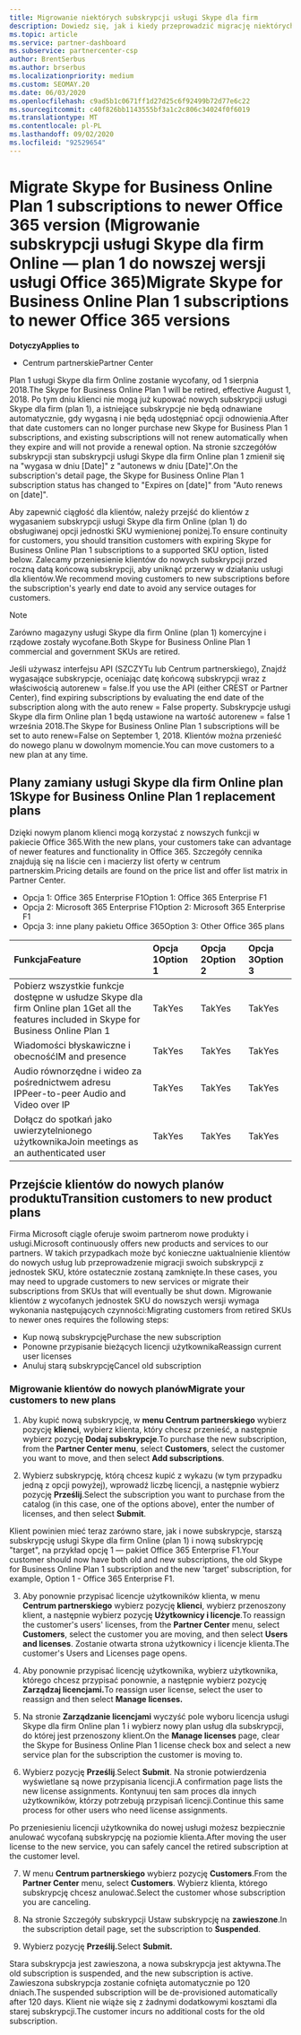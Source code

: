 ```yaml
---
title: Migrowanie niektórych subskrypcji usługi Skype dla firm
description: Dowiedz się, jak i kiedy przeprowadzić migrację niektórych klientów z wygasaniem subskrypcji usługi Skype dla firm Online (plan 1) do nowych wersji pakietu Office 365.
ms.topic: article
ms.service: partner-dashboard
ms.subservice: partnercenter-csp
author: BrentSerbus
ms.author: brserbus
ms.localizationpriority: medium
ms.custom: SEOMAY.20
ms.date: 06/03/2020
ms.openlocfilehash: c9ad5b1c0671ff1d27d25c6f92499b72d77e6c22
ms.sourcegitcommit: c40f826bb1143555bf3a1c2c806c34024f0f6019
ms.translationtype: MT
ms.contentlocale: pl-PL
ms.lasthandoff: 09/02/2020
ms.locfileid: "92529654"
---
```

# <a name="migrate-skype-for-business-online-plan-1-subscriptions-to-newer-office-365-versions"></a><span data-ttu-id="eff9d-103">Migrate Skype for Business Online Plan 1 subscriptions to newer Office 365 version (Migrowanie subskrypcji usługi Skype dla firm Online — plan 1 do nowszej wersji usługi Office 365)</span><span class="sxs-lookup"><span data-stu-id="eff9d-103">Migrate Skype for Business Online Plan 1 subscriptions to newer Office 365 versions</span></span>

<span data-ttu-id="eff9d-104">**Dotyczy**</span><span class="sxs-lookup"><span data-stu-id="eff9d-104">**Applies to**</span></span>

- <span data-ttu-id="eff9d-105">Centrum partnerskie</span><span class="sxs-lookup"><span data-stu-id="eff9d-105">Partner Center</span></span>

<span data-ttu-id="eff9d-106">Plan 1 usługi Skype dla firm Online zostanie wycofany, od 1 sierpnia 2018.</span><span class="sxs-lookup"><span data-stu-id="eff9d-106">The Skype for Business Online Plan 1 will be retired, effective August 1, 2018.</span></span> <span data-ttu-id="eff9d-107">Po tym dniu klienci nie mogą już kupować nowych subskrypcji usługi Skype dla firm (plan 1), a istniejące subskrypcje nie będą odnawiane automatycznie, gdy wygasną i nie będą udostępniać opcji odnowienia.</span><span class="sxs-lookup"><span data-stu-id="eff9d-107">After that date customers can no longer purchase new Skype for Business Plan 1 subscriptions, and existing subscriptions will not renew automatically when they expire and will not provide a renewal option.</span></span> <span data-ttu-id="eff9d-108">Na stronie szczegółów subskrypcji stan subskrypcji usługi Skype dla firm Online plan 1 zmienił się na "wygasa w dniu [Date]" z "autonews w dniu [Date]".</span><span class="sxs-lookup"><span data-stu-id="eff9d-108">On the subscription's detail page, the Skype for Business Online Plan 1 subscription status has changed to "Expires on [date]" from "Auto renews on [date]".</span></span>  

<span data-ttu-id="eff9d-109">Aby zapewnić ciągłość dla klientów, należy przejść do klientów z wygasaniem subskrypcji usługi Skype dla firm Online (plan 1) do obsługiwanej opcji jednostki SKU wymienionej poniżej.</span><span class="sxs-lookup"><span data-stu-id="eff9d-109">To ensure continuity for customers, you should transition customers with expiring Skype for Business Online Plan 1 subscriptions to a supported SKU option, listed below.</span></span> <span data-ttu-id="eff9d-110">Zalecamy przeniesienie klientów do nowych subskrypcji przed roczną datą końcową subskrypcji, aby uniknąć przerwy w działaniu usługi dla klientów.</span><span class="sxs-lookup"><span data-stu-id="eff9d-110">We recommend moving customers to new subscriptions before the subscription's yearly end date to avoid any service outages for customers.</span></span> 

>[!NOTE]
><span data-ttu-id="eff9d-111">Zarówno magazyny usługi Skype dla firm Online (plan 1) komercyjne i rządowe zostały wycofane.</span><span class="sxs-lookup"><span data-stu-id="eff9d-111">Both Skype for Business Online Plan 1 commercial and government SKUs are retired.</span></span>

<span data-ttu-id="eff9d-112">Jeśli używasz interfejsu API (SZCZYTu lub Centrum partnerskiego), Znajdź wygasające subskrypcje, oceniając datę końcową subskrypcji wraz z właściwością autorenew = false.</span><span class="sxs-lookup"><span data-stu-id="eff9d-112">If you use the API (either CREST or Partner Center), find expiring subscriptions by evaluating the end date of the subscription along with the auto renew = False property.</span></span> <span data-ttu-id="eff9d-113">Subskrypcje usługi Skype dla firm Online plan 1 będą ustawione na wartość autorenew = false 1 września 2018.</span><span class="sxs-lookup"><span data-stu-id="eff9d-113">The Skype for Business Online Plan 1 subscriptions will be set to auto renew=False on September 1, 2018.</span></span> <span data-ttu-id="eff9d-114">Klientów można przenieść do nowego planu w dowolnym momencie.</span><span class="sxs-lookup"><span data-stu-id="eff9d-114">You can move customers to a new plan at any time.</span></span> 

## <a name="skype-for-business-online-plan-1-replacement-plans"></a><span data-ttu-id="eff9d-115">Plany zamiany usługi Skype dla firm Online plan 1</span><span class="sxs-lookup"><span data-stu-id="eff9d-115">Skype for Business Online Plan 1 replacement plans</span></span>

<span data-ttu-id="eff9d-116">Dzięki nowym planom klienci mogą korzystać z nowszych funkcji w pakiecie Office 365.</span><span class="sxs-lookup"><span data-stu-id="eff9d-116">With the new plans, your customers take can advantage of newer features and functionality in Office 365.</span></span> <span data-ttu-id="eff9d-117">Szczegóły cennika znajdują się na liście cen i macierzy list oferty w centrum partnerskim.</span><span class="sxs-lookup"><span data-stu-id="eff9d-117">Pricing details are found on the price list and offer list matrix in Partner Center.</span></span> 

- <span data-ttu-id="eff9d-118">Opcja 1: Office 365 Enterprise F1</span><span class="sxs-lookup"><span data-stu-id="eff9d-118">Option 1: Office 365 Enterprise F1</span></span>
- <span data-ttu-id="eff9d-119">Opcja 2: Microsoft 365 Enterprise F1</span><span class="sxs-lookup"><span data-stu-id="eff9d-119">Option 2: Microsoft 365 Enterprise F1</span></span>
- <span data-ttu-id="eff9d-120">Opcja 3: inne plany pakietu Office 365</span><span class="sxs-lookup"><span data-stu-id="eff9d-120">Option 3: Other Office 365 plans</span></span>

|<span data-ttu-id="eff9d-121">**Funkcja**</span><span class="sxs-lookup"><span data-stu-id="eff9d-121">**Feature**</span></span>    |<span data-ttu-id="eff9d-122">**Opcja 1**</span><span class="sxs-lookup"><span data-stu-id="eff9d-122">**Option 1**</span></span>   |<span data-ttu-id="eff9d-123">**Opcja 2**</span><span class="sxs-lookup"><span data-stu-id="eff9d-123">**Option 2**</span></span>   |<span data-ttu-id="eff9d-124">**Opcja 3**</span><span class="sxs-lookup"><span data-stu-id="eff9d-124">**Option 3**</span></span>   |
|:-----------------|:-----------------|:-------------|:------------|
|<span data-ttu-id="eff9d-125">Pobierz wszystkie funkcje dostępne w usłudze Skype dla firm Online plan 1</span><span class="sxs-lookup"><span data-stu-id="eff9d-125">Get all the features included in Skype for Business Online Plan 1</span></span>|<span data-ttu-id="eff9d-126">Tak</span><span class="sxs-lookup"><span data-stu-id="eff9d-126">Yes</span></span>   |<span data-ttu-id="eff9d-127">Tak</span><span class="sxs-lookup"><span data-stu-id="eff9d-127">Yes</span></span>   |<span data-ttu-id="eff9d-128">Tak</span><span class="sxs-lookup"><span data-stu-id="eff9d-128">Yes</span></span>   |
|<span data-ttu-id="eff9d-129">Wiadomości błyskawiczne i obecność</span><span class="sxs-lookup"><span data-stu-id="eff9d-129">IM and presence</span></span> |<span data-ttu-id="eff9d-130">Tak</span><span class="sxs-lookup"><span data-stu-id="eff9d-130">Yes</span></span>   |<span data-ttu-id="eff9d-131">Tak</span><span class="sxs-lookup"><span data-stu-id="eff9d-131">Yes</span></span>   |<span data-ttu-id="eff9d-132">Tak</span><span class="sxs-lookup"><span data-stu-id="eff9d-132">Yes</span></span>   |
|<span data-ttu-id="eff9d-133">Audio równorzędne i wideo za pośrednictwem adresu IP</span><span class="sxs-lookup"><span data-stu-id="eff9d-133">Peer-to-peer Audio and Video over IP</span></span>|<span data-ttu-id="eff9d-134">Tak</span><span class="sxs-lookup"><span data-stu-id="eff9d-134">Yes</span></span>   |<span data-ttu-id="eff9d-135">Tak</span><span class="sxs-lookup"><span data-stu-id="eff9d-135">Yes</span></span>   |<span data-ttu-id="eff9d-136">Tak</span><span class="sxs-lookup"><span data-stu-id="eff9d-136">Yes</span></span>   
|<span data-ttu-id="eff9d-137">Dołącz do spotkań jako uwierzytelnionego użytkownika</span><span class="sxs-lookup"><span data-stu-id="eff9d-137">Join meetings as an authenticated user</span></span>| <span data-ttu-id="eff9d-138">Tak</span><span class="sxs-lookup"><span data-stu-id="eff9d-138">Yes</span></span>   |<span data-ttu-id="eff9d-139">Tak</span><span class="sxs-lookup"><span data-stu-id="eff9d-139">Yes</span></span>   |<span data-ttu-id="eff9d-140">Tak</span><span class="sxs-lookup"><span data-stu-id="eff9d-140">Yes</span></span>   |

## <a name="transition-customers-to-new-product-plans"></a><span data-ttu-id="eff9d-141">Przejście klientów do nowych planów produktu</span><span class="sxs-lookup"><span data-stu-id="eff9d-141">Transition customers to new product plans</span></span>

<span data-ttu-id="eff9d-142">Firma Microsoft ciągle oferuje swoim partnerom nowe produkty i usługi.</span><span class="sxs-lookup"><span data-stu-id="eff9d-142">Microsoft continuously offers new products and services to our partners.</span></span> <span data-ttu-id="eff9d-143">W takich przypadkach może być konieczne uaktualnienie klientów do nowych usług lub przeprowadzenie migracji swoich subskrypcji z jednostek SKU, które ostatecznie zostaną zamknięte.</span><span class="sxs-lookup"><span data-stu-id="eff9d-143">In these cases, you may need to upgrade customers to new services or migrate their subscriptions from SKUs that will eventually be shut down.</span></span> <span data-ttu-id="eff9d-144">Migrowanie klientów z wycofanych jednostek SKU do nowszych wersji wymaga wykonania następujących czynności:</span><span class="sxs-lookup"><span data-stu-id="eff9d-144">Migrating customers from retired SKUs to newer ones requires the following steps:</span></span>

- <span data-ttu-id="eff9d-145">Kup nową subskrypcję</span><span class="sxs-lookup"><span data-stu-id="eff9d-145">Purchase the new subscription</span></span>
- <span data-ttu-id="eff9d-146">Ponowne przypisanie bieżących licencji użytkownika</span><span class="sxs-lookup"><span data-stu-id="eff9d-146">Reassign current user licenses</span></span>
- <span data-ttu-id="eff9d-147">Anuluj starą subskrypcję</span><span class="sxs-lookup"><span data-stu-id="eff9d-147">Cancel old subscription</span></span>

### <a name="migrate-your-customers-to-new-plans"></a><span data-ttu-id="eff9d-148">Migrowanie klientów do nowych planów</span><span class="sxs-lookup"><span data-stu-id="eff9d-148">Migrate your customers to new plans</span></span>

1. <span data-ttu-id="eff9d-149">Aby kupić nową subskrypcję, w **menu Centrum partnerskiego** wybierz pozycję **klienci**, wybierz klienta, który chcesz przenieść, a następnie wybierz pozycję **Dodaj subskrypcje**.</span><span class="sxs-lookup"><span data-stu-id="eff9d-149">To purchase the new subscription, from the **Partner Center menu**, select **Customers**, select the customer you want to move, and then select **Add subscriptions**.</span></span>

2. <span data-ttu-id="eff9d-150">Wybierz subskrypcję, którą chcesz kupić z wykazu (w tym przypadku jedną z opcji powyżej), wprowadź liczbę licencji, a następnie wybierz pozycję **Prześlij**.</span><span class="sxs-lookup"><span data-stu-id="eff9d-150">Select the subscription you want to purchase from the catalog (in this case, one of the options above), enter the number of licenses, and then select **Submit**.</span></span> 

<span data-ttu-id="eff9d-151">Klient powinien mieć teraz zarówno stare, jak i nowe subskrypcje, starszą subskrypcję usługi Skype dla firm Online (plan 1) i nową subskrypcję "target", na przykład opcję 1 — pakiet Office 365 Enterprise F1.</span><span class="sxs-lookup"><span data-stu-id="eff9d-151">Your customer should now have both old and new subscriptions, the old Skype for Business Online Plan 1  subscription and the new 'target' subscription, for example, Option 1 - Office 365 Enterprise F1.</span></span>

3. <span data-ttu-id="eff9d-152">Aby ponownie przypisać licencje użytkowników klienta, w menu **Centrum partnerskiego** wybierz pozycję **klienci**, wybierz przenoszony klient, a następnie wybierz pozycję **Użytkownicy i licencje**.</span><span class="sxs-lookup"><span data-stu-id="eff9d-152">To reassign the customer's users' licenses, from the **Partner Center** menu, select **Customers**, select the customer you are moving, and then select **Users and licenses**.</span></span> <span data-ttu-id="eff9d-153">Zostanie otwarta strona użytkownicy i licencje klienta.</span><span class="sxs-lookup"><span data-stu-id="eff9d-153">The customer's Users and Licenses page opens.</span></span>

4. <span data-ttu-id="eff9d-154">Aby ponownie przypisać licencję użytkownika, wybierz użytkownika, którego chcesz przypisać ponownie, a następnie wybierz pozycję **Zarządzaj licencjami.**</span><span class="sxs-lookup"><span data-stu-id="eff9d-154">To reassign user license, select the user to reassign and then select **Manage licenses.**</span></span>

5. <span data-ttu-id="eff9d-155">Na stronie **Zarządzanie licencjami** wyczyść pole wyboru licencja usługi Skype dla firm Online plan 1 i wybierz nowy plan usług dla subskrypcji, do której jest przenoszony klient.</span><span class="sxs-lookup"><span data-stu-id="eff9d-155">On the **Manage licenses** page, clear the Skype for Business Online Plan 1 license check box and select a new service plan for the subscription the customer is moving to.</span></span>

6. <span data-ttu-id="eff9d-156">Wybierz pozycję **Prześlij**.</span><span class="sxs-lookup"><span data-stu-id="eff9d-156">Select **Submit**.</span></span> <span data-ttu-id="eff9d-157">Na stronie potwierdzenia wyświetlane są nowe przypisania licencji.</span><span class="sxs-lookup"><span data-stu-id="eff9d-157">A confirmation page lists the new license assignments.</span></span> <span data-ttu-id="eff9d-158">Kontynuuj ten sam proces dla innych użytkowników, którzy potrzebują przypisań licencji.</span><span class="sxs-lookup"><span data-stu-id="eff9d-158">Continue this same process for other users who need license assignments.</span></span>

<span data-ttu-id="eff9d-159">Po przeniesieniu licencji użytkownika do nowej usługi możesz bezpiecznie anulować wycofaną subskrypcję na poziomie klienta.</span><span class="sxs-lookup"><span data-stu-id="eff9d-159">After moving the user license to the new service, you can safely cancel the retired subscription at the customer level.</span></span>

7. <span data-ttu-id="eff9d-160">W menu **Centrum partnerskiego** wybierz pozycję **Customers**.</span><span class="sxs-lookup"><span data-stu-id="eff9d-160">From the **Partner Center** menu, select **Customers**.</span></span> <span data-ttu-id="eff9d-161">Wybierz klienta, którego subskrypcję chcesz anulować.</span><span class="sxs-lookup"><span data-stu-id="eff9d-161">Select the customer whose subscription you are canceling.</span></span>

8. <span data-ttu-id="eff9d-162">Na stronie Szczegóły subskrypcji Ustaw subskrypcję na **zawieszone**.</span><span class="sxs-lookup"><span data-stu-id="eff9d-162">In the subscription detail page, set the subscription to **Suspended**.</span></span>

9. <span data-ttu-id="eff9d-163">Wybierz pozycję **Prześlij.**</span><span class="sxs-lookup"><span data-stu-id="eff9d-163">Select **Submit.**</span></span>

<span data-ttu-id="eff9d-164">Stara subskrypcja jest zawieszona, a nowa subskrypcja jest aktywna.</span><span class="sxs-lookup"><span data-stu-id="eff9d-164">The old subscription is suspended, and the new subscription is active.</span></span> <span data-ttu-id="eff9d-165">Zawieszona subskrypcja zostanie cofnięta automatycznie po 120 dniach.</span><span class="sxs-lookup"><span data-stu-id="eff9d-165">The suspended subscription will be de-provisioned automatically after 120 days.</span></span> <span data-ttu-id="eff9d-166">Klient nie wiąże się z żadnymi dodatkowymi kosztami dla starej subskrypcji.</span><span class="sxs-lookup"><span data-stu-id="eff9d-166">The customer incurs no additional costs for the old subscription.</span></span>

